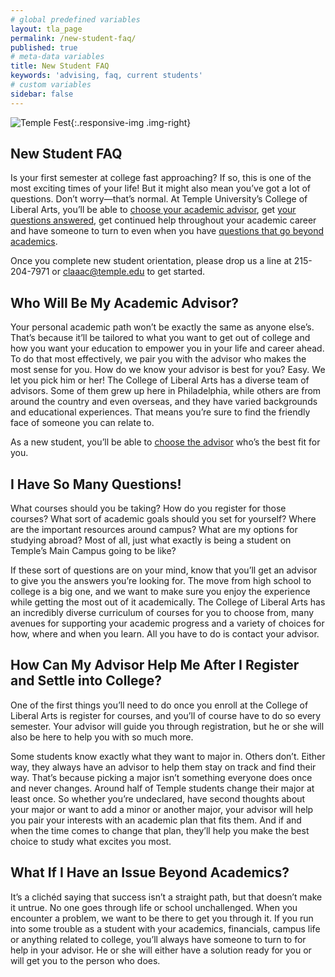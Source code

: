 ```yaml
---
# global predefined variables
layout: tla_page
permalink: /new-student-faq/
published: true
# meta-data variables
title: New Student FAQ
keywords: 'advising, faq, current students'
# custom variables
sidebar: false
---
```

![Temple Fest]({{site.baseurl}}/media/resizedtemplefest147.jpg){:.responsive-img .img-right}
## New Student FAQ
Is your first semester at college fast approaching? If so, this is one of the most exciting times of your life! But it might also mean you’ve got a lot of questions. Don’t worry—that’s normal. At Temple University’s College of Liberal Arts, you’ll be able to [choose your academic advisor](#who-will-be-my-academic-advisor), get [your questions answered](#i-have-so-many-questions), get continued help throughout your academic career and have someone to turn to even when you have [questions that go beyond academics](#what-if-i-have-an-issue-beyond-academics).

Once you complete new student orientation, please drop us a line at 215-204-7971 or [claaac@temple.edu](mailto:claaac@temple.edu) to get started.

## Who Will Be My Academic Advisor?
Your personal academic path won’t be exactly the same as anyone else’s. That’s because it’ll be tailored to what you want to get out of college and how you want your education to empower you in your life and career ahead. To do that most effectively, we pair you with the advisor who makes the most sense for you. How do we know your advisor is best for you? Easy. We let you pick him or her!
The College of Liberal Arts has a diverse team of advisors. Some of them grew up here in Philadelphia, while others are from around the country and even overseas, and they have varied backgrounds and educational experiences. That means you’re sure to find the friendly face of someone you can relate to.

As a new student, you’ll be able to [choose the advisor](https://liberalarts.temple.edu/content/academic-advising) who’s the best fit for you.

## I Have So Many Questions!
What courses should you be taking? How do you register for those courses? What sort of academic goals should you set for yourself? Where are the important resources around campus? What are my options for studying abroad? Most of all, just what exactly is being a student on Temple’s Main Campus going to be like?

If these sort of questions are on your mind, know that you’ll get an advisor to give you the answers you’re looking for. The move from high school to college is a big one, and we want to make sure you enjoy the experience while getting the most out of it academically. The College of Liberal Arts has an incredibly diverse curriculum of courses for you to choose from, many avenues for supporting your academic progress and a variety of choices for how, where and when you learn. All you have to do is contact your advisor.

## How Can My Advisor Help Me After I Register and Settle into College?
One of the first things you’ll need to do once you enroll at the College of Liberal Arts is register for courses, and you’ll of course have to do so every semester. Your advisor will guide you through registration, but he or she will also be here to help you with so much more.

Some students know exactly what they want to major in. Others don’t. Either way, they always have an advisor to help them stay on track and find their way. That’s because picking a major isn’t something everyone does once and never changes. Around half of Temple students change their major at least once. So whether you’re undeclared, have second thoughts about your major or want to add a minor or another major, your advisor will help you pair your interests with an academic plan that fits them. And if and when the time comes to change that plan, they’ll help you make the best choice to study what excites you most.

## What If I Have an Issue Beyond Academics?
It’s a clichéd saying that success isn’t a straight path, but that doesn’t make it untrue. No one goes through life or school unchallenged. When you encounter a problem, we want to be there to get you through it. If you run into some trouble as a student with your academics, financials, campus life or anything related to college, you’ll always have someone to turn to for help in your advisor. He or she will either have a solution ready for you or will get you to the person who does.
